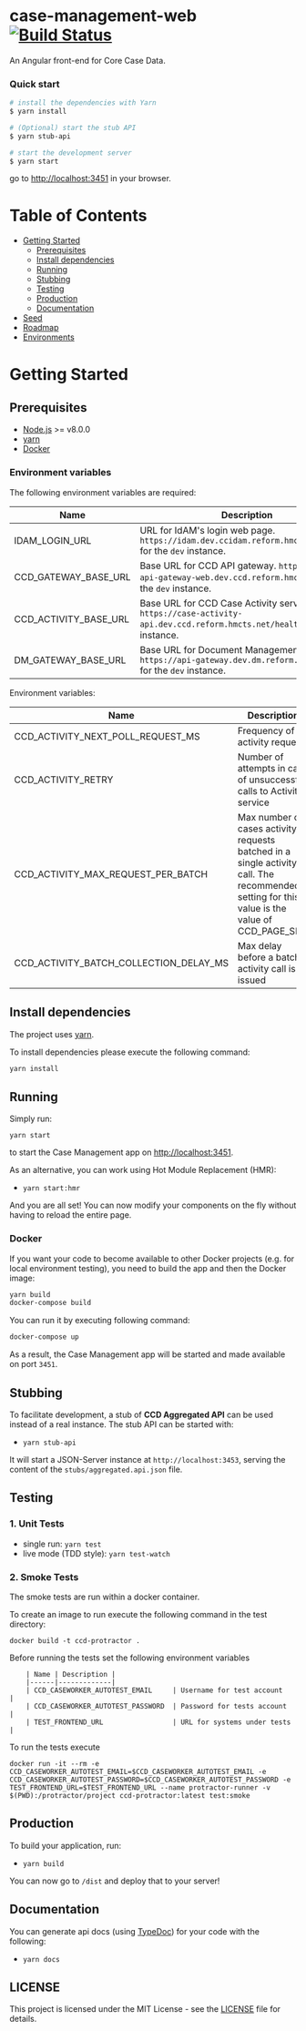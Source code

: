 # case-management-web [![Build Status](https://travis-ci.org/hmcts/ccd-case-management-web.svg?branch=master)](https://travis-ci.org/hmcts/ccd-case-management-web)

An Angular front-end for Core Case Data.

### Quick start

```bash
# install the dependencies with Yarn
$ yarn install

# (Optional) start the stub API
$ yarn stub-api

# start the development server
$ yarn start
```
go to [http://localhost:3451](http://localhost:3451) in your browser.

# Table of Contents

* [Getting Started](#getting-started)
    * [Prerequisites](#prerequisites)
    * [Install dependencies](#install-dependencies)
    * [Running](#running)
    * [Stubbing](#stubbing)
    * [Testing](#testing)
    * [Production](#production)
    * [Documentation](#documentation)
* [Seed](#seed)
* [Roadmap](#roadmap)
* [Environments](#environments)

# Getting Started

## Prerequisites

* [Node.js](https://nodejs.org/) >= v8.0.0
* [yarn](https://yarnpkg.com/)
* [Docker](https://www.docker.com)

### Environment variables

The following environment variables are required:

| Name | Description |
|------|-------------|
| IDAM_LOGIN_URL | URL for IdAM's login web page. `https://idam.dev.ccidam.reform.hmcts.net/login` for the `dev` instance. |
| CCD_GATEWAY_BASE_URL | Base URL for CCD API gateway. `https://case-api-gateway-web.dev.ccd.reform.hmcts.net` for the `dev` instance. |
| CCD_ACTIVITY_BASE_URL | Base URL for CCD Case Activity service. `https://case-activity-api.dev.ccd.reform.hmcts.net/health` for the `dev` instance. |
| DM_GATEWAY_BASE_URL | Base URL for Document Management gateway. `https://api-gateway.dev.dm.reform.hmcts.net` for the `dev` instance. |

Environment variables:

| Name | Description |
|------|-------------|
| CCD_ACTIVITY_NEXT_POLL_REQUEST_MS | Frequency of activity requests |
| CCD_ACTIVITY_RETRY | Number of attempts in case of unsuccessful calls to Activity service |
| CCD_ACTIVITY_MAX_REQUEST_PER_BATCH | Max number of cases activity requests batched in a single activity call. The recommended setting for this value is the value of CCD_PAGE_SIZE |
| CCD_ACTIVITY_BATCH_COLLECTION_DELAY_MS | Max delay before a batch activity call is issued |

## Install dependencies

The project uses [yarn](https://yarnpkg.com/).

To install dependencies please execute the following command:

```bash
yarn install
```

## Running

Simply run:

```
yarn start
```

to start the Case Management app on [http://localhost:3451](http://localhost:3451).

As an alternative, you can work using Hot Module Replacement (HMR):

* `yarn start:hmr`

And you are all set! You can now modify your components on the fly without having to reload the entire page.

### Docker

If you want your code to become available to other Docker projects (e.g. for local environment testing), you need to build the app and then the Docker image:

```bash
yarn build
docker-compose build
```

You can run it by executing following command:

```bash
docker-compose up
```

As a result, the Case Management app will be started and made available on port `3451`.

## Stubbing

To facilitate development, a stub of **CCD Aggregated API** can be used instead of a real instance.
The stub API can be started with:

* `yarn stub-api`

It will start a JSON-Server instance at `http://localhost:3453`, serving the content of the `stubs/aggregated.api.json` file.

## Testing

### 1. Unit Tests

* single run: `yarn test`
* live mode (TDD style): `yarn test-watch`

### 2. Smoke Tests

The smoke tests are run within a docker container.

To create an image to run execute the following command in the test directory:

``` docker build -t ccd-protractor . ```

Before running the tests set the following environment variables

        | Name | Description |
        |------|-------------|
        | CCD_CASEWORKER_AUTOTEST_EMAIL     | Username for test account     |
        | CCD_CASEWORKER_AUTOTEST_PASSWORD  | Password for tests account    |
        | TEST_FRONTEND_URL                 | URL for systems under tests   |

To run the tests execute

``` docker run -it --rm -e CCD_CASEWORKER_AUTOTEST_EMAIL=$CCD_CASEWORKER_AUTOTEST_EMAIL -e CCD_CASEWORKER_AUTOTEST_PASSWORD=$CCD_CASEWORKER_AUTOTEST_PASSWORD -e TEST_FRONTEND_URL=$TEST_FRONTEND_URL --name protractor-runner -v $(PWD):/protractor/project ccd-protractor:latest test:smoke  ```

## Production

To build your application, run:

* `yarn build`

You can now go to `/dist` and deploy that to your server!

## Documentation

You can generate api docs (using [TypeDoc](http://typedoc.org/)) for your code with the following:

* `yarn docs`

## LICENSE

This project is licensed under the MIT License - see the [LICENSE](LICENSE.md) file for details.
